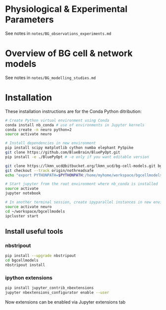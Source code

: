 
# Physiological & Experimental Parameters

See notes in `notes/BG_observations_experiments.md`


# Overview of BG cell & network models

See notes in `notes/BG_modelling_studies.md`


# Installation

These installation instructions are for the Conda Python ditribution:

```bash
# Create Python virtual environment using Conda
conda install nb_conda # use of environments in Jupyter kernels
conda create -n neuro python=2
source activate neuro

# Install dependencies in new environment
pip install scipy matplotlib cython numba elephant PySpike
git clone https://github.com/BlueBrain/BluePyOpt.git
pip install -e ./BluePyOpt # -e only if you want editable version

git clone https://lkmn_ucd@bitbucket.org/lkmn_ucd/bg-cell-models.git bgcellmodels
git checkout --track origin/nothreadsafe
echo "export PYTHONPATH=$PYTHONPATH:/home/myhome/workspace/bgcellmodels" >> ~/.bashrc

# Start jupyter from the root environment where nb_conda is installed
source activate
jupyter notebook

# In another terminal session, create ipyparallel instances in new environment
source activate neuro
cd ~/workspace/bgcellmodels
ipcluster start
```

## Install useful tools

### nbstripout

```bash
pip install --upgrade nbstripout
cd bgcellmodels
nbstripout install
```

### ipython extensions

```bash
pip install jupyter_contrib_nbextensions
jupyter nbextensions_configurator enable --user
```

Now extensions can be enabled via Jupyter extensions tab